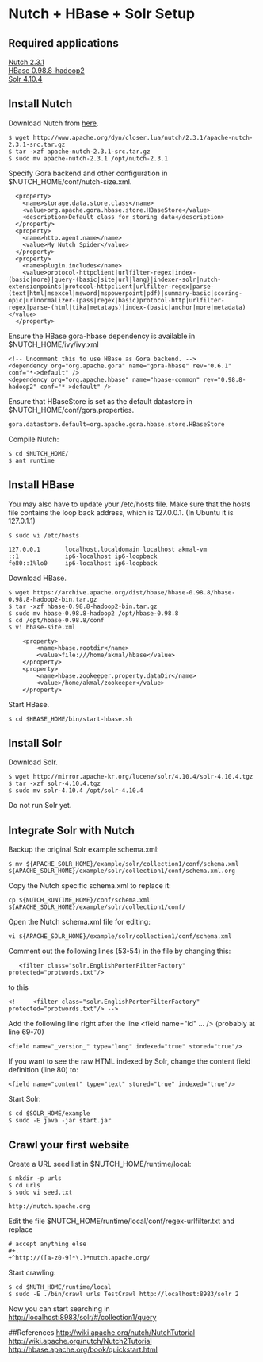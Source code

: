 # Nutch + HBase + Solr Setup

## Required applications
<a href="http://www.apache.org/dyn/closer.lua/nutch/2.3.1/apache-nutch-2.3.1-src.tar.gz">Nutch 2.3.1</a><br />
<a href="https://archive.apache.org/dist/hbase/hbase-0.98.8/hbase-0.98.8-hadoop2-bin.tar.gz">HBase 0.98.8-hadoop2</a><br />
<a href="http://mirror.apache-kr.org/lucene/solr/4.10.4/solr-4.10.4.tgz">Solr 4.10.4</a><br />

## Install Nutch
Download Nutch from <a href="http://www.apache.org/dyn/closer.lua/nutch/2.3.1/apache-nutch-2.3.1-src.tar.gz">here</a>.

```
$ wget http://www.apache.org/dyn/closer.lua/nutch/2.3.1/apache-nutch-2.3.1-src.tar.gz
$ tar -xzf apache-nutch-2.3.1-src.tar.gz
$ sudo mv apache-nutch-2.3.1 /opt/nutch-2.3.1
```
Specify Gora backend and other configuration in $NUTCH_HOME/conf/nutch-size.xml.

```
  <property>
    <name>storage.data.store.class</name>
    <value>org.apache.gora.hbase.store.HBaseStore</value>
    <description>Default class for storing data</description>
  </property>
  <property>
    <name>http.agent.name</name>
    <value>My Nutch Spider</value>
  </property>
  <property>
    <name>plugin.includes</name>
    <value>protocol-httpclient|urlfilter-regex|index-(basic|more)|query-(basic|site|url|lang)|indexer-solr|nutch-extensionpoints|protocol-httpclient|urlfilter-regex|parse-(text|html|msexcel|msword|mspowerpoint|pdf)|summary-basic|scoring-opic|urlnormalizer-(pass|regex|basic)protocol-http|urlfilter-regex|parse-(html|tika|metatags)|index-(basic|anchor|more|metadata)</value>
  </property>

```

Ensure the HBase gora-hbase dependency is available in $NUTCH_HOME/ivy/ivy.xml

```
<!-- Uncomment this to use HBase as Gora backend. -->
<dependency org="org.apache.gora" name="gora-hbase" rev="0.6.1" conf="*->default" />
<dependency org="org.apache.hbase" name="hbase-common" rev="0.98.8-hadoop2" conf="*->default" />
```

Ensure that HBaseStore is set as the default datastore in $NUTCH_HOME/conf/gora.properties.

```
gora.datastore.default=org.apache.gora.hbase.store.HBaseStore
```

Compile Nutch:
```
$ cd $NUTCH_HOME/
$ ant runtime
```

## Install HBase

You may also have to update your /etc/hosts file. Make sure that the hosts file contains the loop back address, which is 127.0.0.1. (In Ubuntu it is 127.0.1.1) 

```
$ sudo vi /etc/hosts

127.0.0.1       localhost.localdomain localhost akmal-vm
::1             ip6-localhost ip6-loopback
fe80::1%lo0     ip6-localhost ip6-loopback
```

Download HBase.
```
$ wget https://archive.apache.org/dist/hbase/hbase-0.98.8/hbase-0.98.8-hadoop2-bin.tar.gz
$ tar -xzf hbase-0.98.8-hadoop2-bin.tar.gz
$ sudo mv hbase-0.98.8-hadoop2 /opt/hbase-0.98.8
$ cd /opt/hbase-0.98.8/conf
$ vi hbase-site.xml

    <property>
        <name>hbase.rootdir</name>
        <value>file:///home/akmal/hbase</value>
    </property>
    <property>
        <name>hbase.zookeeper.property.dataDir</name>
        <value>/home/akmal/zookeeper</value>
    </property>

```
Start HBase.

```
$ cd $HBASE_HOME/bin/start-hbase.sh
```

## Install Solr
Download Solr.

```
$ wget http://mirror.apache-kr.org/lucene/solr/4.10.4/solr-4.10.4.tgz
$ tar -xzf solr-4.10.4.tgz
$ sudo mv solr-4.10.4 /opt/solr-4.10.4

```
Do not run Solr yet.

## Integrate Solr with Nutch

Backup the original Solr example schema.xml:
```
$ mv ${APACHE_SOLR_HOME}/example/solr/collection1/conf/schema.xml ${APACHE_SOLR_HOME}/example/solr/collection1/conf/schema.xml.org
```

Copy the Nutch specific schema.xml to replace it:
```
cp ${NUTCH_RUNTIME_HOME}/conf/schema.xml ${APACHE_SOLR_HOME}/example/solr/collection1/conf/
```

Open the Nutch schema.xml file for editing:
```
vi ${APACHE_SOLR_HOME}/example/solr/collection1/conf/schema.xml
```
Comment out the following lines (53-54) in the file by changing this:
```
   <filter class="solr.EnglishPorterFilterFactory" protected="protwords.txt"/>
```
to this
```
<!--   <filter class="solr.EnglishPorterFilterFactory" protected="protwords.txt"/> -->
```
Add the following line right after the line <field name="id" ... /> (probably at line 69-70)
```
<field name="_version_" type="long" indexed="true" stored="true"/>
```
If you want to see the raw HTML indexed by Solr, change the content field definition (line 80) to:
```
<field name="content" type="text" stored="true" indexed="true"/>
```

Start Solr:
```
$ cd $SOLR_HOME/example 
$ sudo -E java -jar start.jar
```

## Crawl your first website

Create a URL seed list in $NUTCH_HOME/runtime/local:
```
$ mkdir -p urls
$ cd urls
$ sudo vi seed.txt

http://nutch.apache.org
```

Edit the file $NUTCH_HOME/runtime/local/conf/regex-urlfilter.txt and replace
```
# accept anything else
#+.
+^http://([a-z0-9]*\.)*nutch.apache.org/
```
Start crawling:
```
$ cd $NUTH_HOME/runtime/local
$ sudo -E ./bin/crawl urls TestCrawl http://localhost:8983/solr 2
```

Now you can start searching in <a href="http://localhost:8983/solr/#/collection1/query">http://localhost:8983/solr/#/collection1/query</a>

##References
<a href="http://wiki.apache.org/nutch/NutchTutorial">http://wiki.apache.org/nutch/NutchTutorial</a><br />
<a href="http://wiki.apache.org/nutch/Nutch2Tutorial">http://wiki.apache.org/nutch/Nutch2Tutorial</a><br />
<a href="http://hbase.apache.org/book/quickstart.html">http://hbase.apache.org/book/quickstart.html</a><br />

